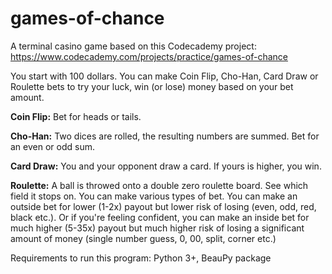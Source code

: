 # games-of-chance

A terminal casino game based on this Codecademy project: https://www.codecademy.com/projects/practice/games-of-chance

You start with 100 dollars. You can make Coin Flip, Cho-Han, Card Draw or Roulette bets to try your luck, win (or lose) money based on your bet amount.

**Coin Flip:** Bet for heads or tails.

**Cho-Han:** Two dices are rolled, the resulting numbers are summed. Bet for an even or odd sum.

**Card Draw:** You and your opponent draw a card. If yours is higher, you win.

**Roulette:** A ball is throwed onto a double zero roulette board. See which field it stops on. You can make various types of bet. You can make an outside bet for lower (1-2x) payout but lower risk of losing (even, odd, red, black etc.). Or if you're feeling confident, you can make an inside bet for much higher (5-35x) payout but much higher risk of losing a significant amount of money (single number guess, 0, 00, split, corner etc.)

Requirements to run this program: Python 3+, BeauPy package